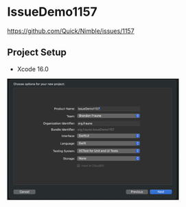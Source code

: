 # IssueDemo1157
https://github.com/Quick/Nimble/issues/1157

## Project Setup

- Xcode 16.0

<img width=400 src=./meta/project-setup.png />